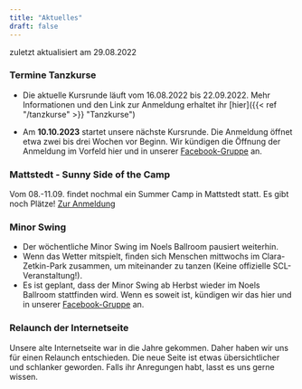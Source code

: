 ```yaml
---
title: "Aktuelles"
draft: false
---
```


zuletzt aktualisiert am 29.08.2022


### Termine Tanzkurse

- Die aktuelle Kursrunde läuft vom 16.08.2022 bis 22.09.2022. Mehr Informationen und den Link zur Anmeldung erhaltet ihr [hier]({{< ref "/tanzkurse" >}} "Tanzkurse")

- Am **10.10.2023** startet unsere nächste Kursrunde. Die Anmeldung öffnet etwa zwei bis drei Wochen vor Beginn. Wir kündigen die Öffnung der Anmeldung im Vorfeld hier und in unserer [Facebook-Gruppe](https://www.facebook.com/groups/swingconnection.leipzig) an.


### Mattstedt - Sunny Side of the Camp

Vom 08.-11.09. findet nochmal ein Summer Camp in Mattstedt statt. Es gibt noch Plätze! 
[Zur Anmeldung](https://scl.swinggeeks.de/SCM2022/)


### Minor Swing

- Der wöchentliche Minor Swing im Noels Ballroom pausiert weiterhin. 
- Wenn das Wetter mitspielt, finden sich Menschen mittwochs im Clara-Zetkin-Park zusammen, um miteinander zu tanzen (Keine offizielle SCL-Veranstaltung!). 
- Es ist geplant, dass der Minor Swing ab Herbst wieder im Noels Ballroom stattfinden wird. Wenn es soweit ist, kündigen wir das hier und in unserer [Facebook-Gruppe](https://www.facebook.com/groups/swingconnection.leipzig) an. 


### Relaunch der Internetseite

Unsere alte Internetseite war in die Jahre gekommen. Daher haben wir uns für einen Relaunch entschieden. Die neue Seite ist etwas übersichtlicher und schlanker geworden. Falls ihr Anregungen habt, lasst es uns gerne wissen.

